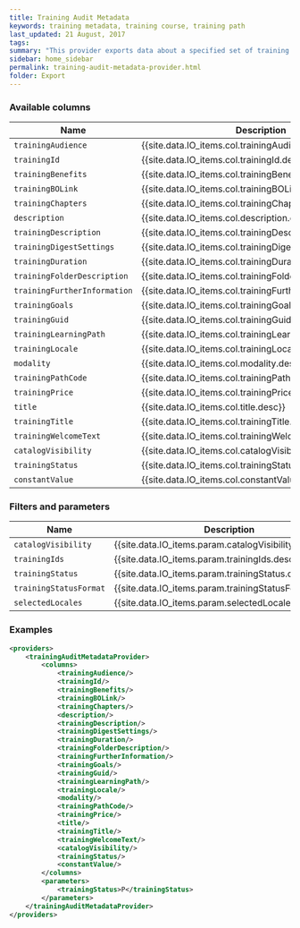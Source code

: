 ```yaml
---
title: Training Audit Metadata
keywords: training metadata, training course, training path
last_updated: 21 August, 2017
tags: 
summary: "This provider exports data about a specified set of training courses."
sidebar: home_sidebar
permalink: training-audit-metadata-provider.html
folder: Export
---
```


### Available columns

Name | Description
---|---
`trainingAudience` | {{site.data.IO_items.col.trainingAudience.desc}}
`trainingId` | {{site.data.IO_items.col.trainingId.desc}}
`trainingBenefits` | {{site.data.IO_items.col.trainingBenefits.desc}}
`trainingBOLink` | {{site.data.IO_items.col.trainingBOLink.desc}}
`trainingChapters` | {{site.data.IO_items.col.trainingChapters.desc}}
`description` | {{site.data.IO_items.col.description.desc}}
`trainingDescription` | {{site.data.IO_items.col.trainingDescription.desc}}
`trainingDigestSettings` | {{site.data.IO_items.col.trainingDigestSettings.desc}}
`trainingDuration` | {{site.data.IO_items.col.trainingDuration.desc}}
`trainingFolderDescription` | {{site.data.IO_items.col.trainingFolderDescription.desc}}
`trainingFurtherInformation` | {{site.data.IO_items.col.trainingFurtherInformation.desc}}
`trainingGoals` | {{site.data.IO_items.col.trainingGoals.desc}}
`trainingGuid` | {{site.data.IO_items.col.trainingGuid.desc}}
`trainingLearningPath` | {{site.data.IO_items.col.trainingLearningPath.desc}}
`trainingLocale` | {{site.data.IO_items.col.trainingLocale.desc}}
`modality` | {{site.data.IO_items.col.modality.desc}}
`trainingPathCode` | {{site.data.IO_items.col.trainingPathCode.desc}}
`trainingPrice` | {{site.data.IO_items.col.trainingPrice.desc}}
`title` | {{site.data.IO_items.col.title.desc}}
`trainingTitle` | {{site.data.IO_items.col.trainingTitle.desc}}
`trainingWelcomeText` | {{site.data.IO_items.col.trainingWelcomeText.desc}}
`catalogVisibility` | {{site.data.IO_items.col.catalogVisibility.desc}}
`trainingStatus` | {{site.data.IO_items.col.trainingStatus.desc}}
`constantValue` | {{site.data.IO_items.col.constantValue.desc}}

### Filters and parameters

Name | Description
---|---
`catalogVisibility` | {{site.data.IO_items.param.catalogVisibility.desc}}
`trainingIds` | {{site.data.IO_items.param.trainingIds.desc}}
`trainingStatus` | {{site.data.IO_items.param.trainingStatus.desc}}
`trainingStatusFormat` | {{site.data.IO_items.param.trainingStatusFormat.desc}}
`selectedLocales` | {{site.data.IO_items.param.selectedLocales.desc}}


### Examples
```xml
<providers>
	<trainingAuditMetadataProvider>
		<columns>
			<trainingAudience/>
			<trainingId/>
			<trainingBenefits/>
			<trainingBOLink/>
			<trainingChapters/>
			<description/>
			<trainingDescription/>
			<trainingDigestSettings/>
			<trainingDuration/>
			<trainingFolderDescription/>
			<trainingFurtherInformation/>
			<trainingGoals/>
			<trainingGuid/>
			<trainingLearningPath/>
			<trainingLocale/>
			<modality/>
			<trainingPathCode/>
			<trainingPrice/>
			<title/>
			<trainingTitle/>
			<trainingWelcomeText/>
			<catalogVisibility/>
			<trainingStatus/>
			<constantValue/>
		</columns>
		<parameters>
			<trainingStatus>P</trainingStatus>
		</parameters>
	</trainingAuditMetadataProvider>
</providers> 
```